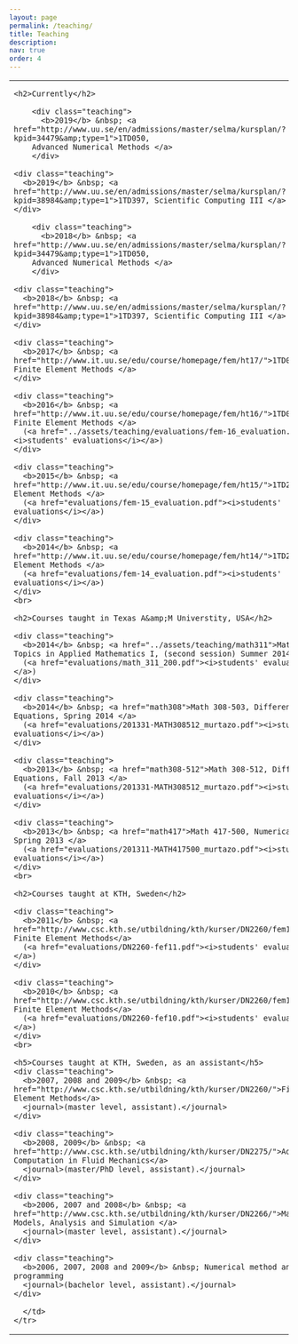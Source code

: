 ```yaml
---
layout: page
permalink: /teaching/
title: Teaching
description:
nav: true
order: 4
---
```


<table border="0" cellpadding="00" cellspacing="0" height="100%" width="100%">
  <tbody><tr style="vertical-align: top;">
      <td colspan="2" rowspan="1" style="vertical-align: top">
	
	<h2>Currently</h2>

        <div class="teaching">
          <b>2019</b> &nbsp; <a href="http://www.uu.se/en/admissions/master/selma/kursplan/?kpid=34479&amp;type=1">1TD050,
	    Advanced Numerical Methods </a>
        </div>

 	<div class="teaching">
	  <b>2019</b> &nbsp; <a href="http://www.uu.se/en/admissions/master/selma/kursplan/?kpid=38984&amp;type=1">1TD397, Scientific Computing III </a> 		    
	</div>

        <div class="teaching">
          <b>2018</b> &nbsp; <a href="http://www.uu.se/en/admissions/master/selma/kursplan/?kpid=34479&amp;type=1">1TD050,
	    Advanced Numerical Methods </a>
        </div>

 	<div class="teaching">
	  <b>2018</b> &nbsp; <a href="http://www.uu.se/en/admissions/master/selma/kursplan/?kpid=38984&amp;type=1">1TD397, Scientific Computing III </a> 		    
	</div>

	<div class="teaching">
	  <b>2017</b> &nbsp; <a href="http://www.it.uu.se/edu/course/homepage/fem/ht17/">1TD056, Applied Finite Element Methods </a> 		    
	</div>

	<div class="teaching">
	  <b>2016</b> &nbsp; <a href="http://www.it.uu.se/edu/course/homepage/fem/ht16/">1TD056, Applied Finite Element Methods </a> 
	  (<a href="../assets/teaching/evaluations/fem-16_evaluation.pdf"><i>students' evaluations</i></a>)
	</div>

	<div class="teaching">
	  <b>2015</b> &nbsp; <a href="http://www.it.uu.se/edu/course/homepage/fem/ht15/">1TD253, Finite Element Methods </a> 
	  (<a href="evaluations/fem-15_evaluation.pdf"><i>students' evaluations</i></a>)
	</div>

	<div class="teaching">
	  <b>2014</b> &nbsp; <a href="http://www.it.uu.se/edu/course/homepage/fem/ht14/">1TD253, Finite Element Methods </a> 
	  (<a href="evaluations/fem-14_evaluation.pdf"><i>students' evaluations</i></a>)
	</div>
	<br>

	<h2>Courses taught in Texas A&amp;M Universtity, USA</h2>

	<div class="teaching">
	  <b>2014</b> &nbsp; <a href="../assets/teaching/math311">Math 311-200, Topics in Applied Mathematics I, (second session) Summer 2014 </a> 
	  (<a href="evaluations/math_311_200.pdf"><i>students' evaluations</i></a>)
	</div>

	<div class="teaching">
	  <b>2014</b> &nbsp; <a href="math308">Math 308-503, Differential Equations, Spring 2014 </a> 
	  (<a href="evaluations/201331-MATH308512_murtazo.pdf"><i>students' evaluations</i></a>)
	</div>

	<div class="teaching">
	  <b>2013</b> &nbsp; <a href="math308-512">Math 308-512, Differential Equations, Fall 2013 </a> 
	  (<a href="evaluations/201331-MATH308512_murtazo.pdf"><i>students' evaluations</i></a>)
	</div>

	<div class="teaching">
	  <b>2013</b> &nbsp; <a href="math417">Math 417-500, Numerical Analysis, Spring 2013 </a> 
	  (<a href="evaluations/201311-MATH417500_murtazo.pdf"><i>students' evaluations</i></a>)
	</div>
	<br>

	<h2>Courses taught at KTH, Sweden</h2>

	<div class="teaching">
	  <b>2011</b> &nbsp; <a href="http://www.csc.kth.se/utbildning/kth/kurser/DN2260/fem11/">DN2260, Finite Element Methods</a> 
	  (<a href="evaluations/DN2260-fef11.pdf"><i>students' evaluations</i></a>)
	</div>

	<div class="teaching">
	  <b>2010</b> &nbsp; <a href="http://www.csc.kth.se/utbildning/kth/kurser/DN2260/fem10/">DN2260, Finite Element Methods</a> 
	  (<a href="evaluations/DN2260-fef10.pdf"><i>students' evaluations</i></a>)
	</div>
	<br>

	<h5>Courses taught at KTH, Sweden, as an assistant</h5>
	<div class="teaching">
	  <b>2007, 2008 and 2009</b> &nbsp; <a href="http://www.csc.kth.se/utbildning/kth/kurser/DN2260/">Finite Element Methods</a> 
	  <journal>(master level, assistant).</journal>
	</div>

	<div class="teaching">
	  <b>2008, 2009</b> &nbsp; <a href="http://www.csc.kth.se/utbildning/kth/kurser/DN2275/">Advanced Computation in Fluid Mechanics</a>
	  <journal>(master/PhD level, assistant).</journal>
	</div>

	<div class="teaching">
	  <b>2006, 2007 and 2008</b> &nbsp; <a href="http://www.csc.kth.se/utbildning/kth/kurser/DN2266/">Mathematical Models, Analysis and Simulation </a>
	  <journal>(master level, assistant).</journal>
	</div>

	<div class="teaching">
	  <b>2006, 2007, 2008 and 2009</b> &nbsp; Numerical method and basic programming
	  <journal>(bachelor level, assistant).</journal>
	</div>

      </td>
    </tr>
</tbody></table>

